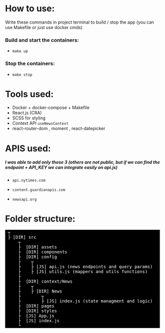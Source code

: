 # How to use:

Write these commands in project terminal to build / stop the app (you can use Makefile or just use docker cmds)

### Build and start the containers:

- `make up`

### Stop the containers:

- `make stop`

# Tools used:

- Docker + docker-compose + Makefile
- React.js (CRA)
- SCSS for styling
- Context API `useNewsContext`
- react-router-dom , moment , react-datepicker

# APIS used:

##### I was able to add only those 3 (others are not public, but if we can find the endpoint + API_KEY we can integrate easily on api.js)

- `api.nytimes.com`

- `content.guardianapis.com`

- `newsapi.org`

# Folder structure:

<pre style='color:white;background:black'>
 ┬  
 ├ [DIR] src  
     ┬  
     ├  [DIR] assets 
     ├  [DIR] components
     ├  [DIR] config 
     ├    ┬
     ├    ├ [JS] api.js (news endpoints and query params)
     ├    ├ [JS] utils.js (mappers and utils functions)
     ├
     ├  [DIR] context/News 
     ├    ┬
     ├    ├ [DIR] News 
     ├        ┬
     ├        ├ [JS] index.js (state managment and logic)
     ├  [DIR] pages
     ├  [DIR] styles
     ├  [JS] App.js
     ├  [JS] index.js   
     └
</pre>
